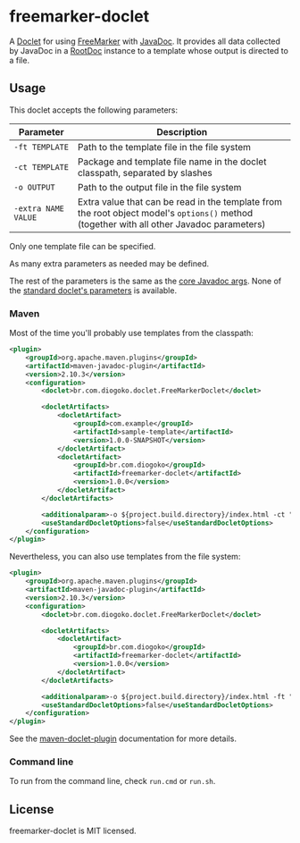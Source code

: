 # freemarker-doclet

A [Doclet](https://en.wikipedia.org/wiki/Doclet) for using [FreeMarker](http://freemarker.org/) with [JavaDoc](https://en.wikipedia.org/wiki/Javadoc). It provides all data collected by JavaDoc in a [RootDoc](https://docs.oracle.com/javase/7/docs/jdk/api/javadoc/doclet/com/sun/javadoc/RootDoc.html) instance to a template whose output is directed to a file.

## Usage

This doclet accepts the following parameters:

|Parameter |Description|
|-----|-----------|
|`-ft TEMPLATE`|Path to the template file in the file system|
|`-ct TEMPLATE`|Package and template file name in the doclet classpath, separated by slashes|
|`-o OUTPUT`|Path to the output file in the file system|
|`-extra NAME VALUE`|Extra value that can be read in the template from the root object model's `options()` method (together with all other Javadoc parameters)|

Only one template file can be specified.

As many extra parameters as needed may be defined.

The rest of the parameters is the same as the [core Javadoc args](http://docs.oracle.com/javase/1.5.0/docs/tooldocs/windows/javadoc.html#javadocoptions). None of the [standard doclet's parameters](http://docs.oracle.com/javase/1.5.0/docs/tooldocs/windows/javadoc.html#standard) is available.

### Maven

Most of the time you'll probably use templates from the classpath:

```xml
<plugin>
    <groupId>org.apache.maven.plugins</groupId>
    <artifactId>maven-javadoc-plugin</artifactId>
    <version>2.10.3</version>
    <configuration>
        <doclet>br.com.diogoko.doclet.FreeMarkerDoclet</doclet>

        <docletArtifacts>
            <docletArtifact>
                <groupId>com.example</groupId>
                <artifactId>sample-template</artifactId>
                <version>1.0.0-SNAPSHOT</version>
            </docletArtifact>
            <docletArtifact>
                <groupId>br.com.diogoko</groupId>
                <artifactId>freemarker-doclet</artifactId>
                <version>1.0.0</version>
            </docletArtifact>
        </docletArtifacts>

        <additionalparam>-o ${project.build.directory}/index.html -ct "/com/example/template/index.html.ftl"</additionalparam>
        <useStandardDocletOptions>false</useStandardDocletOptions>
    </configuration>
</plugin>
```

Nevertheless, you can also use templates from the file system:

```xml
<plugin>
    <groupId>org.apache.maven.plugins</groupId>
    <artifactId>maven-javadoc-plugin</artifactId>
    <version>2.10.3</version>
    <configuration>
        <doclet>br.com.diogoko.doclet.FreeMarkerDoclet</doclet>

        <docletArtifacts>
            <docletArtifact>
                <groupId>br.com.diogoko</groupId>
                <artifactId>freemarker-doclet</artifactId>
                <version>1.0.0</version>
            </docletArtifact>
        </docletArtifacts>

        <additionalparam>-o ${project.build.directory}/index.html -ft "C:/example/templates/index.html.ftl"</additionalparam>
        <useStandardDocletOptions>false</useStandardDocletOptions>
    </configuration>
</plugin>
```

See the [maven-doclet-plugin](https://maven.apache.org/plugins/maven-javadoc-plugin/examples/alternate-doclet.html) documentation for more details.

### Command line

To run from the command line, check `run.cmd` or `run.sh`. 

## License

freemarker-doclet is MIT licensed.
